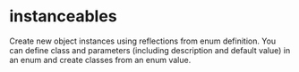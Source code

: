 # instanceables

Create new object instances using reflections from enum definition. 
You can define class and parameters (including description and default value) in an enum and
create classes from an enum value.
